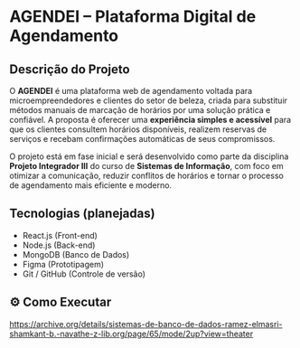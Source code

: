 # AGENDEI – Plataforma Digital de Agendamento 


## Descrição do Projeto  
O **AGENDEI** é uma plataforma web de agendamento voltada para microempreendedores e clientes do setor de beleza, criada para substituir métodos manuais de marcação de horários por uma solução prática e confiável. A proposta é oferecer uma **experiência simples e acessível** para que os clientes consultem horários disponíveis, realizem reservas de serviços e recebam confirmações automáticas de seus compromissos.  

O projeto está em fase inicial e será desenvolvido como parte da disciplina **Projeto Integrador III** do curso de **Sistemas de Informação**, com foco em otimizar a comunicação, reduzir conflitos de horários e tornar o processo de agendamento mais eficiente e moderno.  

## Tecnologias (planejadas)  
- React.js (Front-end)  
- Node.js (Back-end)  
- MongoDB (Banco de Dados)  
- Figma (Prototipagem)  
- Git / GitHub (Controle de versão)

## ⚙️ Como Executar
https://archive.org/details/sistemas-de-banco-de-dados-ramez-elmasri-shamkant-b.-navathe-z-lib.org/page/65/mode/2up?view=theater
